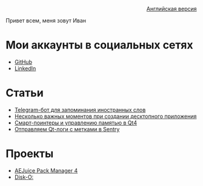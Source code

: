 <p align="right" width="100%"><a href="https://sploid.github.io/">Английская версия</a></p>

Привет всем, меня зовут Иван

# Мои аккаунты в социальных сетях

- [GitHub](https://github.com/sploid)
- [LinkedIn](https://www.linkedin.com/in/ivankrivenkov)

# Статьи

- [Telegram-бот для запоминания иностранных слов](https://sploid.github.io/ru/bot/)
- [Несколько важных моментов при создании десктопного приложения](https://sploid.github.io/ru/desktop_services/)
- [Cмарт-поинтеры и управлению памятью в Qt4](https://sploid.github.io/ru/ptrs/)
- [Отправляем Qt-логи с метками в Sentry](https://sploid.github.io/ru/logs/)

# Проекты

- [AEJuice Pack Manager 4](https://sploid.github.io/ru/projects/aejuice)
- [Disk-O:](https://sploid.github.io/ru/projects/disko)
